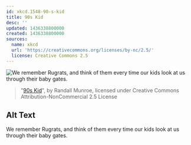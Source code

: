 ```yaml
---
id: xkcd.1548-90-s-kid
title: 90s Kid
desc: ''
updated: 1436338800000
created: 1436338800000
sources:
  name: xkcd
  url: 'https://creativecommons.org/licenses/by-nc/2.5/'
  license: Creative Commons 2.5
---
```

![We remember Rugrats, and think of them every time our kids look at us through their baby gates.](https://imgs.xkcd.com/comics/90s_kid.png)
> "[90s Kid](https://xkcd.com/1548/)", by Randall Munroe, licensed under Creative Commons Attribution-NonCommercial 2.5 License

## Alt Text
We remember Rugrats, and think of them every time our kids look at us through their baby gates.
